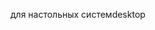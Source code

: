 <span data-ttu-id="08cd3-101">для настольных систем</span><span class="sxs-lookup"><span data-stu-id="08cd3-101">desktop</span></span>